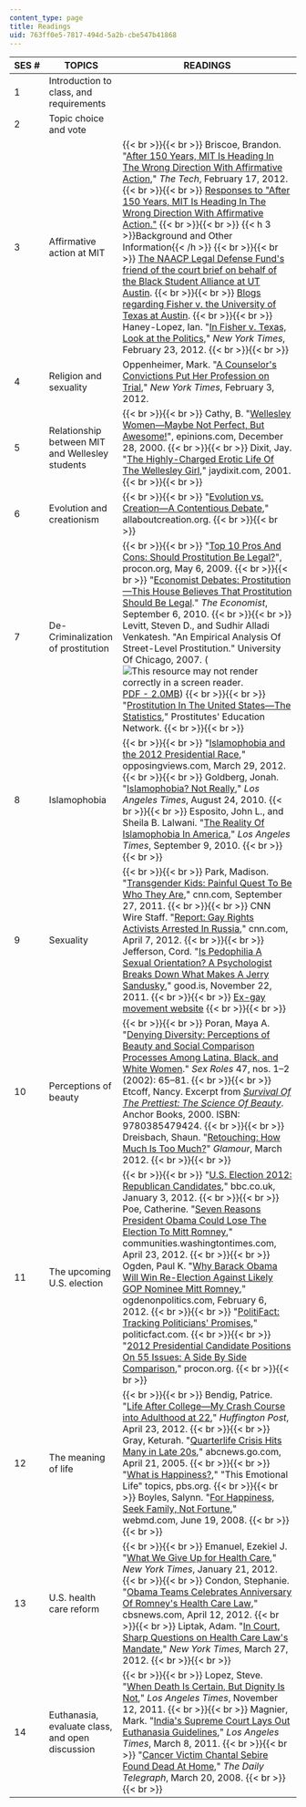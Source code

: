 ```yaml
---
content_type: page
title: Readings
uid: 763ff0e5-7817-494d-5a2b-cbe547b41868
---
```


| SES # | TOPICS | READINGS |
| --- | --- | --- |
| 1 | Introduction to class, and requirements | &nbsp; |
| 2 | Topic choice and vote | &nbsp; |
| 3 | Affirmative action at MIT |  {{< br >}}{{< br >}} Briscoe, Brandon. "[After 150 Years, MIT Is Heading In The Wrong Direction With Affirmative Action](http://tech.mit.edu/V132/N4/briscoe.html)," _The Tech_, February 17, 2012. {{< br >}}{{< br >}} [Responses to "After 150 Years, MIT Is Heading In The Wrong Direction With Affirmative Action."](http://tech.mit.edu/V132/N4/briscoe.html?comments#comments) {{< br >}}{{< br >}} {{< h 3 >}}Background and Other Information{{< /h >}} {{< br >}}{{< br >}} [The NAACP Legal Defense Fund's friend of the court brief on behalf of the Black Student Alliance at UT Austin](http://www.naacpldf.org/case/fisher-v-texas). {{< br >}}{{< br >}} [Blogs regarding Fisher v. the University of Texas at Austin](http://www.scotusblog.com/case-files/cases/fisher-v-university-of-texas-at-austin-2/). {{< br >}}{{< br >}} Haney-Lopez, Ian. "[In Fisher v. Texas, Look at the Politics](http://www.nytimes.com/roomfordebate/2012/02/22/beyond-race-in-affirmative-action/in-fisher-v-texas-look-at-the-politics)," _New York Times_, February 23, 2012. {{< br >}}{{< br >}}  |
| 4 | Religion and sexuality | Oppenheimer, Mark. "[A Counselor's Convictions Put Her Profession on Trial](http://www.nytimes.com/2012/02/04/us/when-counseling-and-conviction-collide-beliefs.html?_r=2)," _New York Times_, February 3, 2012. |
| 5 | Relationship between MIT and Wellesley students |  {{< br >}}{{< br >}} Cathy, B. "[Wellesley Women—Maybe Not Perfect, But Awesome!](http://www.epinions.com/review/educ-Colleges_and_Universities-All-Wellesley_College/educ-review-7944-45505EB6-3A4B7F27-prod3?sb=1)", epinions.com, December 28, 2000. {{< br >}}{{< br >}} Dixit, Jay. "[The Highly-Charged Erotic Life Of The Wellesley Girl](http://www.jaydixit.com/writing/wellesley.htm)," jaydixit.com, 2001. {{< br >}}{{< br >}}  |
| 6 | Evolution and creationism |  {{< br >}}{{< br >}} "[Evolution vs. Creation—A Contentious Debate](http://www.allaboutcreation.org/evolution-vs-creation.htm)," allaboutcreation.org. {{< br >}}{{< br >}}  |
| 7 | De-Criminalization of prostitution |  {{< br >}}{{< br >}} "[Top 10 Pros And Cons: Should Prostitution Be Legal?](http://prostitution.procon.org/view.resource.php?resourceID=000115)", procon.org, May 6, 2009. {{< br >}}{{< br >}} "[Economist Debates: Prostitution—This House Believes That Prostitution Should Be Legal](http://www.economist.com/news/asia/21629472-proper-debate-needed-legalising-sex-work-make-it-legal)." _The Economist_, September 6, 2010. {{< br >}}{{< br >}} Levitt, Steven D., and Sudhir Alladi Venkatesh. "An Empirical Analysis Of Street-Level Prostitution." University Of Chicago, 2007. (![This resource may not render correctly in a screen reader.](/images/inacessible.gif)[PDF - 2.0MB](https://www.semanticscholar.org/paper/An-Empirical-Analysis-of-Street-Level-Prostitution-Levitt-Venkatesh/74b377a99ceeae27d29dc50f9cba263e1bf96b52)) {{< br >}}{{< br >}} "[Prostitution In The United States—The Statistics](http://www.bayswan.org/stats.html)," Prostitutes' Education Network. {{< br >}}{{< br >}}  |
| 8 | Islamophobia |  {{< br >}}{{< br >}} "[Islamophobia and the 2012 Presidential Race](http://www.opposingviews.com/i/politics/2012-election/islamophobia-and-2012-presidential-race)," opposingviews.com, March 29, 2012. {{< br >}}{{< br >}} Goldberg, Jonah. "[Islamophobia? Not Really](http://articles.latimes.com/2010/aug/24/opinion/la-oe-0824-goldberg-islamophobia-20100824)," _Los Angeles Times_, August 24, 2010. {{< br >}}{{< br >}} Esposito, John L., and Sheila B. Lalwani. "[The Reality Of Islamophobia In America](http://articles.latimes.com/2010/sep/09/opinion/la-oew-esposito-islamophobia-20100909)," _Los Angeles Times_, September 9, 2010. {{< br >}}{{< br >}}  |
| 9 | Sexuality |  {{< br >}}{{< br >}} Park, Madison. "[Transgender Kids: Painful Quest To Be Who They Are](http://www.cnn.com/2011/09/27/health/transgender-kids/index.html)," cnn.com, September 27, 2011. {{< br >}}{{< br >}} CNN Wire Staff. "[Report: Gay Rights Activists Arrested In Russia](http://www.cnn.com/2012/04/07/world/europe/russia-gay-rights-arrests/index.html)," cnn.com, April 7, 2012. {{< br >}}{{< br >}} Jefferson, Cord. "[Is Pedophilia A Sexual Orientation? A Psychologist Breaks Down What Makes A Jerry Sandusky](http://www.good.is/post/is-pedophilia-a-sexual-orientation-a-psychologist-breaks-down-what-makes-a-jerry-sandusky/)," good.is, November 22, 2011. {{< br >}}{{< br >}} [Ex-gay movement website](http://www.christianitytoday.com/ct/topics/e/ex-gay-movement/) {{< br >}}{{< br >}}  |
| 10 | Perceptions of beauty |  {{< br >}}{{< br >}} Poran, Maya A. "[Denying Diversity: Perceptions of Beauty and Social Comparison Processes Among Latina, Black, and White Women](https://link.springer.com/article/10.1023/A:1020683720636)." _Sex Roles_ 47, nos. 1–2 (2002): 65–81. {{< br >}}{{< br >}} Etcoff, Nancy. Excerpt from [_Survival Of The Prettiest: The Science Of Beauty_](http://www.powells.com/biblio?show=TRADE%20PAPER:NEW:9780385479424:14.00&page=excerpt). Anchor Books, 2000. ISBN: 9780385479424. {{< br >}}{{< br >}} Dreisbach, Shaun. "[Retouching: How Much Is Too Much?](http://www.glamour.com/health-fitness/2012/02/retouching-how-much-is-too-much)" _Glamour_, March 2012. {{< br >}}{{< br >}}  |
| 11 | The upcoming U.S. election |  {{< br >}}{{< br >}} "[U.S. Election 2012: Republican Candidates](http://www.bbc.co.uk/news/world-us-canada-11802187)," bbc.co.uk, January 3, 2012. {{< br >}}{{< br >}} Poe, Catherine. "[Seven Reasons President Obama Could Lose The Election To Mitt Romney](http://communities.washingtontimes.com/neighborhood/ad-lib/2012/apr/23/seven-reasons-president-obama-could-lose-election-/)," communities.washingtontimes.com, April 23, 2012. {{< br >}}{{< br >}} Ogden, Paul K. "[Why Barack Obama Will Win Re-Election Against Likely GOP Nominee Mitt Romney](http://www.ogdenonpolitics.com/2012/02/why-barack-obama-will-win-re-election.html)," ogdenonpolitics.com, February 6, 2012. {{< br >}}{{< br >}} "[PolitiFact: Tracking Politicians' Promises](http://www.politifact.com/truth-o-meter/promises/)," politicfact.com. {{< br >}}{{< br >}} "[2012 Presidential Candidate Positions On 55 Issues: A Side By Side Comparison](http://2012election.procon.org/view.source-summary-chart.php)," procon.org. {{< br >}}{{< br >}}  |
| 12 | The meaning of life |  {{< br >}}{{< br >}} Bendig, Patrice. "[Life After College—My Crash Course into Adulthood at 22](http://www.huffingtonpost.com/patrice-bendig/quarter-life-crisis_b_1444426.html)," _Huffington Post_, April 23, 2012. {{< br >}}{{< br >}} Gray, Keturah. "[Quarterlife Crisis Hits Many in Late 20s](https://abcnews.go.com/Business/Careers/story?id=688240&page=1)," abcnews.go.com, April 21, 2005. {{< br >}}{{< br >}} "[What is Happiness?](http://www.pbs.org/thisemotionallife/topic/happiness/what-happiness)," "This Emotional Life" topics, pbs.org. {{< br >}}{{< br >}} Boyles, Salynn. "[For Happiness, Seek Family, Not Fortune](http://www.webmd.com/balance/news/20080619/for-happiness-seek-family-not-fortune)," webmd.com, June 19, 2008. {{< br >}}{{< br >}}  |
| 13 | U.S. health care reform |  {{< br >}}{{< br >}} Emanuel, Ezekiel J. "[What We Give Up for Health Care](http://opinionator.blogs.nytimes.com/2012/01/21/what-we-give-up-for-health-care/)," _New York Times_, January 21, 2012. {{< br >}}{{< br >}} Condon, Stephanie. "[Obama Teams Celebrates Anniversary Of Romney's Health Care Law](https://www.cbsnews.com/news/obama-team-celebrates-anniversary-of-romneys-health-care-law/)," cbsnews.com, April 12, 2012. {{< br >}}{{< br >}} Liptak, Adam. "[In Court, Sharp Questions on Health Care Law's Mandate](http://www.nytimes.com/2012/03/28/us/hard-questions-from-conservative-justices-over-insurance-mandate.html?_r=2&pagewanted=all)," _New York Times_, March 27, 2012. {{< br >}}{{< br >}}  |
| 14 | Euthanasia, evaluate class, and open discussion |  {{< br >}}{{< br >}} Lopez, Steve. "[When Death Is Certain, But Dignity Is Not](http://articles.latimes.com/2011/nov/12/local/la-me-1113-lopez-dying-20111113)," _Los Angeles Times_, November 12, 2011. {{< br >}}{{< br >}} Magnier, Mark. "[India's Supreme Court Lays Out Euthanasia Guidelines](http://articles.latimes.com/2011/mar/08/world/la-fg-india-euthanasia-20110308)," _Los Angeles Times_, March 8, 2011. {{< br >}}{{< br >}} "[Cancer Victim Chantal Sebire Found Dead At Home](http://www.dailytelegraph.com.au/news/world/cancer-victim-chantal-sebire-found-dead-at-home/story-e6frev00-1111115844317?from=public_rss)," _The Daily Telegraph_, March 20, 2008. {{< br >}}{{< br >}}